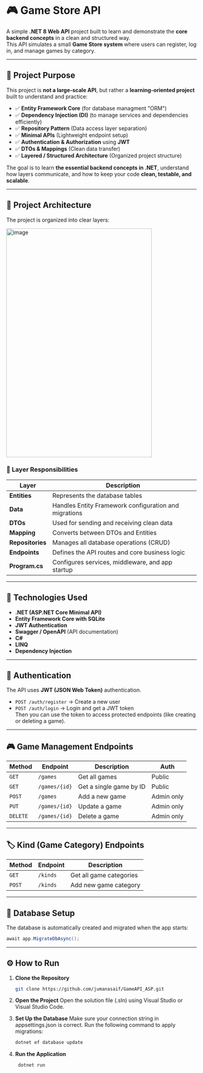 # 🎮 Game Store API

A simple **.NET 8 Web API** project built to learn and demonstrate the **core backend concepts** in a clean and structured way.  
This API simulates a small **Game Store system** where users can register, log in, and manage games by category.

---

## 🧠 Project Purpose

This project is **not a large-scale API**, but rather a **learning-oriented project** built to understand and practice:

- ✅ **Entity Framework Core** (for database managment "ORM")
- ✅ **Dependency Injection (DI)** (to manage services and dependencies efficiently)
- ✅ **Repository Pattern** (Data access layer separation)
- ✅ **Minimal APIs** (Lightweight endpoint setup)
- ✅ **Authentication & Authorization** using **JWT**
- ✅ **DTOs & Mappings** (Clean data transfer)
- ✅ **Layered / Structured Architecture** (Organized project structure)

The goal is to learn **the essential backend concepts in .NET**, understand how layers communicate, and how to keep your code **clean, testable, and scalable**.

---

## 🧩 Project Architecture

The project is organized into clear layers:

<img width="385" height="605" alt="image" src="https://github.com/user-attachments/assets/74d929ba-76d2-4ded-bcbd-6539adc12470" />


### 🔹 Layer Responsibilities

| Layer | Description |
|-------|--------------|
| **Entities** | Represents the database tables |
| **Data** | Handles Entity Framework configuration and migrations |
| **DTOs** | Used for sending and receiving clean data |
| **Mapping** | Converts between DTOs and Entities |
| **Repositories** | Manages all database operations (CRUD) |
| **Endpoints** | Defines the API routes and core business logic |
| **Program.cs** | Configures services, middleware, and app startup |

---

## 🧱 Technologies Used

- **.NET (ASP.NET Core Minimal API)**
- **Entity Framework Core with SQLite**
- **JWT Authentication**
- **Swagger / OpenAPI** (API documentation)
- **C#**
- **LINQ**
- **Dependency Injection**

---

## 🔐 Authentication

The API uses **JWT (JSON Web Token)** authentication.

- `POST /auth/register` → Create a new user
- `POST /auth/login` → Login and get a JWT token  
  Then you can use the token to access protected endpoints (like creating or deleting a game).

---

## 🎮 Game Management Endpoints

| Method | Endpoint | Description | Auth |
|--------|-----------|--------------|------|
| `GET` | `/games` | Get all games | Public |
| `GET` | `/games/{id}` | Get a single game by ID | Public |
| `POST` | `/games` | Add a new game | Admin only |
| `PUT` | `/games/{id}` | Update a game | Admin only |
| `DELETE` | `/games/{id}` | Delete a game | Admin only |

---

## 🏷️ Kind (Game Category) Endpoints

| Method | Endpoint | Description |
|--------|-----------|--------------|
| `GET` | `/kinds` | Get all game categories |
| `POST` | `/kinds` | Add new game category |
---

## 🧰 Database Setup

The database is automatically created and migrated when the app starts:

```csharp
await app.MigrateDbAsync();
```
---
## ⚙️ How to Run

1. **Clone the Repository**
   ```bash
   git clone https://github.com/jumanasaif/GameAPI_ASP.git
   
2. **Open the Project** 
    Open the solution file (.sln) using Visual Studio or Visual Studio Code.
    
3.  **Set Up the Database**
    Make sure your connection string in appsettings.json is correct.
    Run the following command to apply migrations:
     ```bash
     dotnet ef database update

4.  **Run the Application**   
     ```bash
      dotnet run


   




